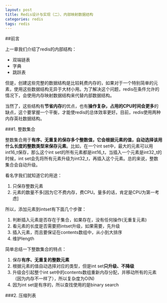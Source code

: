 ```yaml
---
layout: post
title: Redis设计与实现（二）、内部映射数据结构
categories: redis
tags: redis
---
```


##前言

上一章我们介绍了redis的内部结构：

* 双端链表
* 字典
* 跳跃表

但是，创建这些完整的数据结构是比较耗费内存的，如果对于一个特别简单的元素，使用这些数据结构无异于大材小用。为了解决这个问题，redis在条件允许的情况下，会使用内存映射数据结构来代替内部数据结构。

当然了，这些结构有**节省内存**的优点，也有**操作复杂，占用的CPU时间会更多**的缺点，这个要掌握一个平衡，才能使redis的总体效率更好。目前，redis使用两种内存英社数据结构。

###1. 整数集合

整数集合用于**有序、无重复的保存多个整数值，它会根据元素的值，自动选择该用什么长度的整数类型来保存元素**。比如，在一个int set中，最大的元素可以用int16_t保存，那么这个int set的所有元素都是int16_t，当插入一个元素是int32_t的时候，int set会先将所有元素升级为int32_t，再插入这个元素。总的来说，整数集合会自动升级。

看名字我们就知道它的用途：

1. 只保存整数元素
2. 元素的数量不多[因为它不费内存，费CPU。量多的话，肯定是CPU为第一考虑]

所以，添加元素到intset有下面几个步骤：

1. 判断插入元素是否存在于集合，如果存在，没有任何操作(无重复元素)
2. 看元素的长度是否需要把intset升级，如果需要，先升级
3. 插入元素，而且要保证在contents数组中，从小到大排序
4. 维护length

简单总结一下整数集合的特点：

1. 保存**有序、无重复的整数元素**
2. 根据元素的值自动选择对应的类型，但是int set**只升级、不降级**
3. 升级会引起整个int set中的contents数组重新内存分配，并移动所有的元素（因为内存不一样了），所以复杂度为O(N)
4. 因为int set是有序的，所以查找使用的是binary search

###2. 压缩列表



